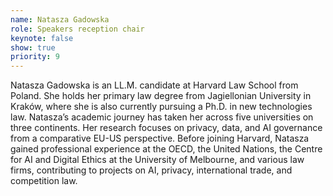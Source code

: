 ```yaml
---
name: Natasza Gadowska
role: Speakers reception chair
keynote: false
show: true
priority: 9
---
```


Natasza Gadowska is an LL.M. candidate at Harvard Law School from Poland. She holds her primary law degree from Jagiellonian University in Kraków, where she is also currently pursuing a Ph.D. in new technologies law. Natasza’s academic journey has taken her across five universities on three continents. Her research focuses on privacy, data, and AI governance from a comparative EU-US perspective. Before joining Harvard, Natasza gained professional experience at the OECD, the United Nations, the Centre for AI and Digital Ethics at the University of Melbourne, and various law firms, contributing to projects on AI, privacy, international trade, and competition law.
